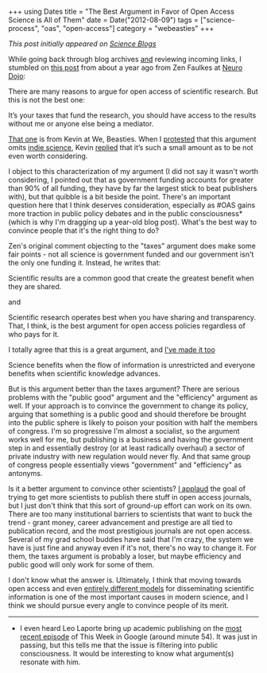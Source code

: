 +++
using Dates
title = "The Best Argument in Favor of Open Access Science is All of Them"
date = Date("2012-08-09")
tags = ["science-process", "oas", "open-access"]
category = "webeasties"
+++

_This post initially appeared on [Science Blogs](http://scienceblogs.com/webeasties)_

While going back through blog archives [and](http://neurodojo.blogspot.com/2011/06/open-access-and-taxes.html?showComment=1308753104679#c8058223782025394800) reviewing incoming links, I stumbled on [this post](http://neurodojo.blogspot.com/2011/06/open-access-and-taxes.html) from about a year ago from Zen Faulkes at [Neuro Dojo](http://neurodojo.blogspot.com/):

There are many reasons to argue for open access of scientific research. But this is not the best one:

It’s your taxes that fund the research, you should have access to the results without me or anyone else being a mediator.

[That one](http://scienceblogs.com/webeasties/2011/06/science_publishers_dont_care_a.php) is from Kevin at We, Beasties. When I [protested](http://scienceblogs.com/webeasties/2011/06/science_publishers_dont_care_a.php#comment-4188045) that this argument omits [indie science](http://neurodojo.blogspot.com/2010/12/indie-spirit.html), Kevin [replied](http://scienceblogs.com/webeasties/2011/06/science_publishers_dont_care_a.php#comment-4188268) that it’s such a small amount as to be not even worth considering.

I object to this characterization of my argument (I did not say it wasn't worth considering, I pointed out that as government funding accounts for greater than 90% of all funding, they have by far the largest stick to beat publishers with), but that quibble is a bit beside the point. There's an important question here that I think deserves consideration, especially as #OAS gains more traction in public policy debates and in the public consciousness* (which is why I'm dragging up a year-old blog post). What's the best way to convince people that it's the right thing to do?

Zen's original comment objecting to the "taxes" argument does make some fair points - not all science is government funded and our government isn't the only one funding it. Instead, he writes that:

Scientific results are a common good that create the greatest benefit when they are shared.

and

Scientific research operates best when you have sharing and transparency. That, I think, is the best argument for open access policies regardless of who pays for it.

I totally agree that this is a great argument, and [I've made it too](http://scienceblogs.com/webeasties/2012/02/21/the-future-of-science-pub/)

Science benefits when the flow of information is unrestricted and everyone benefits when scientific knowledge advances.

But is this argument better than the taxes argument? There are serious problems with the "public good" argument and the "efficiency" argument as well. If your approach is to convince the government to change its policy, arguing that something is a public good and should therefore be brought into the public sphere is likely to poison your position with half the members of congress. I'm so progressive I'm almost a socialist, so the argument works well for me, but publishing is a business and having the government step in and essentially destroy (or at least radically overhaul) a sector of private industry with new regulation would never fly. And that same group of congress people essentially views "government" and "efficiency" as antonyms.

Is it a better argument to convince other scientists? [I applaud](http://scienceblogs.com/webeasties/2012/04/24/harvard-libraries-join-the-fig/) the goal of trying to get more scientists to publish there stuff in open access journals, but I just don't think that this sort of ground-up effort can work on its own. There are too many institutional barriers to scientists that want to buck the trend - grant money, career advancement and prestige are all tied to publication record, and the most prestigious journals are not open access. Several of my grad school buddies have said that I'm crazy, the system we have is just fine and anyway even if it's not, there's no way to change it. For them, the taxes argument is probably a loser, but maybe efficiency and public good will only work for some of them.

I don't know what the answer is. Ultimately, I think that moving towards open access and even [entirely different models](http://scienceblogs.com/webeasties/2012/02/21/the-future-of-science-pub/) for disseminating scientific information is one of the most important causes in modern science, and I think we should pursue every angle to convince people of its merit.

---

* I even heard Leo Laporte bring up academic publishing on the [most recent episode](http://twit.tv/show/this-week-in-google/158) of This Week in Google (around minute 54). It was just in passing, but this tells me that the issue is filtering into public consciousness. It would be interesting to know what argument(s) resonate with him.

      
  

